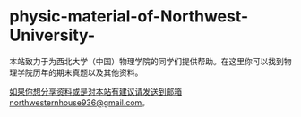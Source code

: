 # physic-material-of-Northwest-University-
本站致力于为西北大学（中国）物理学院的同学们提供帮助。在这里你可以找到物理学院历年的期末真题以及其他资料。

如果你想分享资料或是对本站有建议请发送到邮箱northwesternhouse936@gmail.com。
